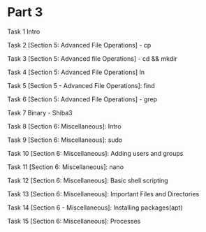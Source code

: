 # Part 3

Task 1 Intro

Task 2 \[Section 5: Advanced File Operations\] - cp

Task 3 \[Section 5: Advanced file Operations\] - cd && mkdir

Task 4 \[Section 5: Advanced File Operations\] ln

Task 5 \[Section 5 - Advanced File Operations\]: find

Task 6 \[Section 5: Advanced File Operations\] - grep

Task 7 Binary - Shiba3

Task 8 \[Section 6: Miscellaneous\]: Intro

Task 9 \[Section 6: Miscellaneous\]: sudo

Task 10 \[Section 6: Miscellaneous\]: Adding users and groups

Task 11 \[Section 6: Miscellaneous\]: nano

Task 12 \[Section 6: Miscellaneous\]: Basic shell scripting

Task 13 \[Section 6: Miscellaneous\]: Important Files and Directories

Task 14 \[Section 6 - Miscellaneous\]: Installing packages\(apt\)

Task 15 \[Section 6: Miscellaneous\]: Processes

